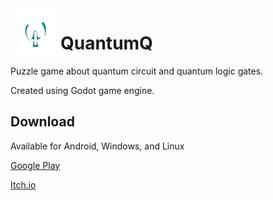 <img align="left" width="80" height="80" src="https://raw.githubusercontent.com/ray-pH/quantumQ/main/img/QQiconFore432.png" alt="QuantumQ icon">

# QuantumQ

Puzzle game about quantum circuit and quantum logic gates.

Created using Godot game engine.

## Download

Available for Android, Windows, and Linux

[Google Play](https://play.google.com/store/apps/details?id=com.ph.quantumq)

[Itch.io](https://ray-ph.itch.io/quantumq)
